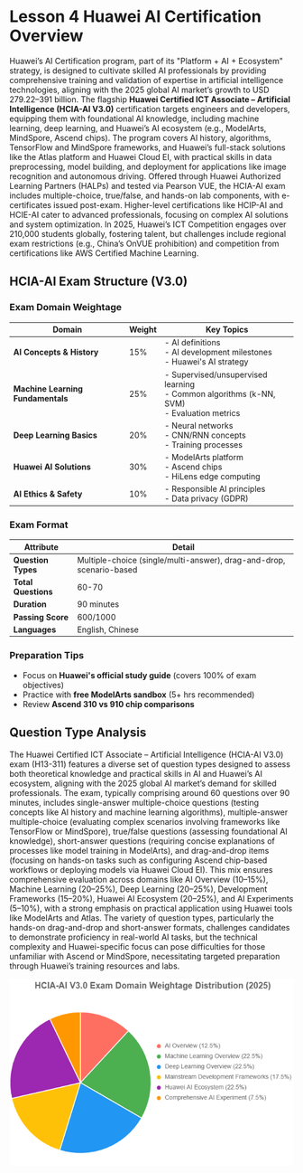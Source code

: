 # Lesson 4 Huawei AI Certification Overview
Huawei’s AI Certification program, part of its "Platform + AI + Ecosystem" strategy, is designed to cultivate skilled AI professionals by providing comprehensive training and validation of expertise in artificial intelligence technologies, aligning with the 2025 global AI market’s growth to USD 279.22–391 billion. The flagship **Huawei Certified ICT Associate – Artificial Intelligence (HCIA-AI V3.0)** certification targets engineers and developers, equipping them with foundational AI knowledge, including machine learning, deep learning, and Huawei’s AI ecosystem (e.g., ModelArts, MindSpore, Ascend chips). The program covers AI history, algorithms, TensorFlow and MindSpore frameworks, and Huawei’s full-stack solutions like the Atlas platform and Huawei Cloud EI, with practical skills in data preprocessing, model building, and deployment for applications like image recognition and autonomous driving. Offered through Huawei Authorized Learning Partners (HALPs) and tested via Pearson VUE, the HCIA-AI exam includes multiple-choice, true/false, and hands-on lab components, with e-certificates issued post-exam. Higher-level certifications like HCIP-AI and HCIE-AI cater to advanced professionals, focusing on complex AI solutions and system optimization. In 2025, Huawei’s ICT Competition engages over 210,000 students globally, fostering talent, but challenges include regional exam restrictions (e.g., China’s OnVUE prohibition) and competition from certifications like AWS Certified Machine Learning.

## HCIA-AI Exam Structure (V3.0)

### Exam Domain Weightage
| Domain | Weight | Key Topics |
|--------|--------|------------|
| **AI Concepts & History** | 15% | - AI definitions<br>- AI development milestones<br>- Huawei's AI strategy |
| **Machine Learning Fundamentals** | 25% | - Supervised/unsupervised learning<br>- Common algorithms (k-NN, SVM)<br>- Evaluation metrics |
| **Deep Learning Basics** | 20% | - Neural networks<br>- CNN/RNN concepts<br>- Training processes |
| **Huawei AI Solutions** | 30% | - ModelArts platform<br>- Ascend chips<br>- HiLens edge computing |
| **AI Ethics & Safety** | 10% | - Responsible AI principles<br>- Data privacy (GDPR) |

### Exam Format
| Attribute | Detail |
|-----------|--------|
| **Question Types** | Multiple-choice (single/multi-answer), drag-and-drop, scenario-based |
| **Total Questions** | 60-70 |
| **Duration** | 90 minutes |
| **Passing Score** | 600/1000 |
| **Languages** | English, Chinese |

### Preparation Tips
- Focus on **Huawei's official study guide** (covers 100% of exam objectives)
- Practice with **free ModelArts sandbox** (5+ hrs recommended)
- Review **Ascend 310 vs 910 chip comparisons**

## Question Type Analysis
The Huawei Certified ICT Associate – Artificial Intelligence (HCIA-AI V3.0) exam (H13-311) features a diverse set of question types designed to assess both theoretical knowledge and practical skills in AI and Huawei’s AI ecosystem, aligning with the 2025 global AI market’s demand for skilled professionals. The exam, typically comprising around 60 questions over 90 minutes, includes single-answer multiple-choice questions (testing concepts like AI history and machine learning algorithms), multiple-answer multiple-choice (evaluating complex scenarios involving frameworks like TensorFlow or MindSpore), true/false questions (assessing foundational AI knowledge), short-answer questions (requiring concise explanations of processes like model training in ModelArts), and drag-and-drop items (focusing on hands-on tasks such as configuring Ascend chip-based workflows or deploying models via Huawei Cloud EI). This mix ensures comprehensive evaluation across domains like AI Overview (10–15%), Machine Learning (20–25%), Deep Learning (20–25%), Development Frameworks (15–20%), Huawei AI Ecosystem (20–25%), and AI Experiments (5–10%), with a strong emphasis on practical application using Huawei tools like ModelArts and Atlas. The variety of question types, particularly the hands-on drag-and-drop and short-answer formats, challenges candidates to demonstrate proficiency in real-world AI tasks, but the technical complexity and Huawei-specific focus can pose difficulties for those unfamiliar with Ascend or MindSpore, necessitating targeted preparation through Huawei’s training resources and labs.

<img src="chart-exam.png" />
 
